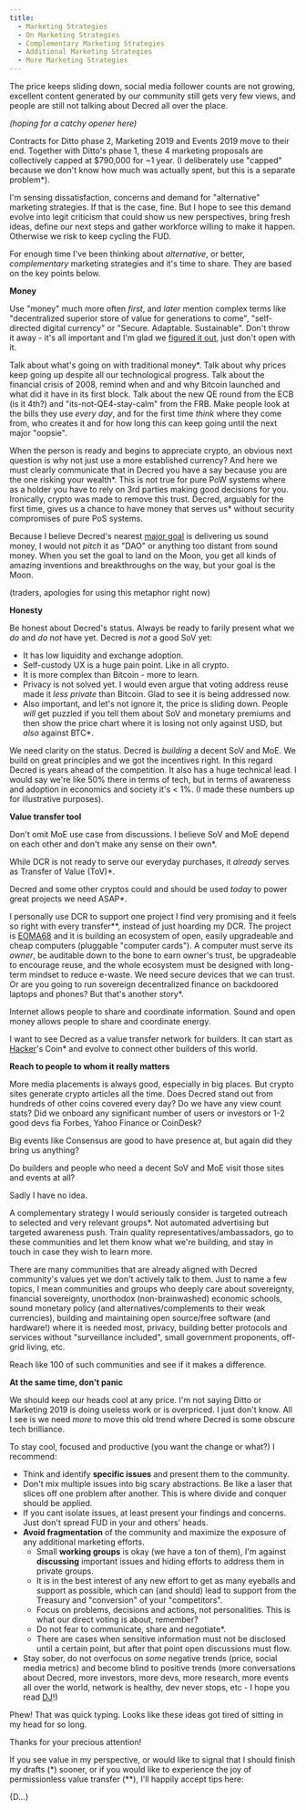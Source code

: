 ```yaml
---
title:
  - Marketing Strategies
  - On Marketing Strategies
  - Complementary Marketing Strategies
  - Additional Marketing Strategies
  - More Marketing Strategies
---
```


The price keeps sliding down, social media follower counts are not growing, excellent content generated by our community still gets very few views, and people are still not talking about Decred all over the place.

_(hoping for a catchy opener here)_

Contracts for Ditto phase 2, Marketing 2019 and Events 2019 move to their end. Together with Ditto's phase 1, these 4 marketing proposals are collectively capped at $790,000 for ~1 year. (I deliberately use "capped" because we don't know how much was actually spent, but this is a separate problem*).

I'm sensing dissatisfaction, concerns and demand for "alternative" marketing strategies. If that is the case, fine. But I hope to see this demand evolve into legit criticism that could show us new perspectives, bring fresh ideas, define our next steps and gather workforce willing to make it happen. Otherwise we risk to keep cycling the FUD.

For enough time I've been thinking about _alternative_, or better, _complementary_ marketing strategies and it's time to share. They are based on the key points below.

**Money**

Use "money" much more often _first_, and _later_ mention complex terms like "decentralized superior store of value for generations to come", "self-directed digital currency" or "Secure. Adaptable. Sustainable". Don't throw it away - it's all important and I'm glad we [figured it out](https://github.com/decredcommunity/pr/blob/release/foundational-messaging.md), just don't open with it.

Talk about what's going on with traditional money\*. Talk about why prices keep going up despite all our technological progress. Talk about the financial crisis of 2008, remind when and and why Bitcoin launched and what did it have in its first block. Talk about the new QE round from the ECB (is it 4th?) and "its-not-QE4-stay-calm" from the FRB. Make people look at the bills they use _every day_, and for the first time _think_ where they come from, who creates it and for how long this can keep going until the next major "oopsie".

When the person is ready and begins to appreciate crypto, an obvious next question is why not just use a more established currency? And here we must clearly communicate that in Decred you have a say because you are the one risking your wealth\*. This is not true for pure PoW systems where as a holder you have to rely on 3rd parties making good decisions for you. Ironically, crypto was made to remove this trust. Decred, arguably for the first time, gives us a chance to have money that serves us\* without security compromises of pure PoS systems.

Because I believe Decred's nearest [major goal](https://www.reddit.com/r/decred/comments/dgck7e/what_is_decreds_end_goal/) is delivering us sound money, I would not _pitch_ it as "DAO" or anything too distant from sound money. When you set the goal to land on the Moon, you get all kinds of amazing inventions and breakthroughs on the way, but your goal is the Moon.

(traders, apologies for using this metaphor right now)

**Honesty**

Be honest about Decred's status. Always be ready to farily present what we _do_ and _do not_ have yet. Decred is _not_ a good SoV yet:

- It has low liquidity and exchange adoption.
- Self-custody UX is a huge pain point. Like in all crypto.
- It is more complex than Bitcoin - more to learn.
- Privacy is not solved yet. I would even argue that voting address reuse made it _less private_ than Bitcoin. Glad to see it is being addressed now.
- Also important, and let's not ignore it, the price is sliding down. People _will_ get puzzled if you tell them about SoV and monetary premiums and then show the price chart where it is losing not only against USD, but _also_ against BTC*.

We need clarity on the status. Decred is _building_ a decent SoV and MoE. We build on great principles and we got the incentives right. In this regard Decred is years ahead of the competition. It also has a huge technical lead. I would say we're like 50% there in terms of tech, but in terms of awareness and adoption in economics and society it's &lt; 1%. (I made these numbers up for illustrative purposes).

**Value transfer tool**

Don't omit MoE use case from discussions. I believe SoV and MoE depend on each other and don't make any sense on their own*.

While DCR is not ready to serve our everyday purchases, it _already_ serves as Transfer of Value (ToV)*.

Decred and some other cryptos could and should be used _today_ to power great projects we need ASAP*.

I personally use DCR to support one project I find very promising and it feels so right with every transfer**, instead of just hoarding my DCR. The project is [EOMA68](https://www.crowdsupply.com/eoma68/micro-desktop) and it is building an ecosystem of open, easily upgradeable and cheap computers (pluggable "computer cards"). A computer must serve its _owner_, be auditable down to the bone to earn owner's trust, be upgradeable to encourage reuse, and the whole ecosystem must be designed with long-term mindset to reduce e-waste. We need secure devices that we can trust. Or are you going to run sovereign decentralized finance on backdoored laptops and phones? But that's another story*.

Internet allows people to share and coordinate information. Sound and open money allows people to share and coordinate energy.

I want to see Decred as a value transfer network for builders. It can start as [Hacker](http://www.catb.org/jargon/html/H/hacker.html)'s Coin* and evolve to connect other builders of this world.

**Reach to people to whom it really matters**

More media placements is always good, especially in big places. But crypto sites generate crypto articles all the time. Does Decred stand out from hundreds of other coins covered every day? Do we have any view count stats? Did we onboard any significant number of users or investors or 1-2 good devs fia Forbes, Yahoo Finance or CoinDesk?

Big events like Consensus are good to have presence at, but again did they bring us anything?

Do builders and people who need a decent SoV and MoE visit those sites and events at all?

Sadly I have no idea.

A complementary strategy I would seriously consider is targeted outreach to selected and very relevant groups*. Not automated advertising but targeted awareness push. Train quality representatives/ambassadors, go to these communities and let them know what we're building, and stay in touch in case they wish to learn more.

There are many communities that are already aligned with Decred community's values yet we don't actively talk to them. Just to name a few topics, I mean communities and groups who deeply care about sovereignty, financial sovereignty, unorthodox (non-brainwashed) economic schools, sound monetary policy (and alternatives/complements to their weak currencies), building and maintaining open source/free software (and hardware!) where it is needed most, privacy, building better protocols and services without "surveillance included", small government proponents, off-grid living, etc.

Reach like 100 of such communities and see if it makes a difference.

**At the same time, don't panic**

We should keep our heads cool at any price. I'm not saying Ditto or Marketing 2019 is doing useless work or is overpriced. I just don't know. All I see is we need _more_ to move this old trend where Decred is some obscure tech brilliance.

To stay cool, focused and productive (you want the change or what?) I recommend:

- Think and identify **specific issues** and present them to the community.
- Don't mix multiple issues into big scary abstractions. Be like a laser that slices off one problem after another. This is where divide and conquer should be applied.
- If you cant isolate issues, at least present your findings and concerns. Just don't spread FUD in your and others' heads.
- **Avoid fragmentation** of the community and maximize the exposure of any additional marketing efforts.
  - Small **working groups** is okay (we have a ton of them), I'm against **discussing** important issues and hiding efforts to address them in private groups.
  - It is in the best interest of any new effort to get as many eyeballs and support as possible, which can (and should) lead to support from the Treasury and "conversion" of your "competitors".
  - Focus on problems, decisions and actions, not personalities. This is what our direct voting is about, remember?
  - Do not fear to communicate, share and negotiate*.
  - There are cases when sensitive information must not be disclosed until a certain point, but after that point open discussions must flow.
- Stay sober, do not overfocus on _some_ negative trends (price, social media metrics) and become blind to positive trends (more conversations about Decred, more investors, more devs, more research, more events all over the world, network is healthy, dev never stops, etc - I hope you read [DJ](https://xaur.github.io/decred-news/)!)

Phew! That was quick typing. Looks like these ideas got tired of sitting in my head for so long.

Thanks for your precious attention!

If you see value in my perspective, or would like to signal that I should finish my drafts (*) sooner, or if you would like to experience the joy of permissionless value transfer (**), I'll happily accept tips here:

{D...}
